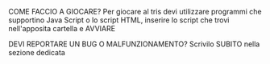 COME FACCIO A GIOCARE?
Per giocare al tris devi utilizzare programmi che supportino Java Script o lo script HTML, inserire lo script che trovi nell'apposita cartella e AVVIARE

DEVI REPORTARE UN BUG O MALFUNZIONAMENTO?
Scrivilo SUBITO nella sezione dedicata
